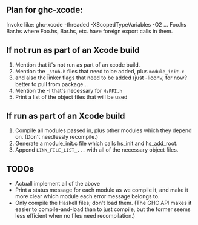 ## Plan for ghc-xcode:

Invoke like:
    ghc-xcode -threaded -XScopedTypeVariables -O2 ... Foo.hs Bar.hs
where Foo.hs, Bar.hs, etc. have foreign export calls in them.

## If not run as part of an Xcode build

1. Mention that it's not run as part of an xcode build.
2. Mention the `_stub.h` files that need to be added, plus `module_init.c`
3. and also the linker flags that need to be added (just -liconv, for now?
   better to pull from package...
4. Mention the -I that's necessary for `HsFFI.h`
5. Print a list of the object files that will be used

## If run as part of an Xcode build

1. Compile all modules passed in, plus other modules which they depend on.
   (Don't needlessly recompile.)
2. Generate a module_init.c file which calls hs_init and hs_add_root.
3. Append `LINK_FILE_LIST_...` with all of the necessary object files.

## TODOs

- Actuall implement all of the above
- Print a status message for each module as we compile it, and
  make it more clear which module each error message belongs to.
- Only compile the Haskell files; don't load them.  (The GHC API makes it
  easier to compile-and-load than to just compile, but the former seems
  less efficient when no files need recompilation.)

